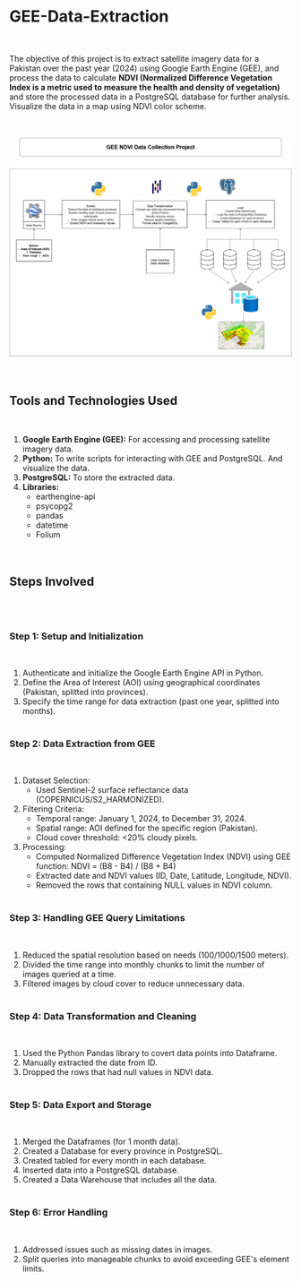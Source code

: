 # GEE-Data-Extraction
<br />

The objective of this project is to extract satellite imagery data for a Pakistan over the past year (2024) using Google Earth Engine (GEE), and process the data to calculate **NDVI (Normalized Difference Vegetation Index is a metric used to measure the health and density of vegetation)** and store the processed data in a PostgreSQL database for further analysis. Visualize the data in a map using NDVI color scheme.
<br /><br /><br />


![ETL Diagram](https://github.com/zaid638/GEE-Data-Extraction/blob/main/GEE%20ETL%20Diagram.png)
<br /><br /><br />

## Tools and Technologies Used
<br />

1. **Google Earth Engine (GEE):** For accessing and processing satellite imagery data.
2. **Python:** To write scripts for interacting with GEE and PostgreSQL. And visualize the data.
3. **PostgreSQL:** To store the extracted data.
4. **Libraries:**
   - earthengine-api
   - psycopg2
   - pandas
   - datetime
   - Folium
<br /><br /><br />


## Steps Involved
<br /><br />


### Step 1: Setup and Initialization
<br />

1. Authenticate and initialize the Google Earth Engine API in Python.
2. Define the Area of Interest (AOI) using geographical coordinates (Pakistan, splitted into provinces).
3. Specify the time range for data extraction (past one year, splitted into months).
<br /><br />


### Step 2: Data Extraction from GEE
<br />

1. Dataset Selection:
   - Used Sentinel-2 surface reflectance data (COPERNICUS/S2_HARMONIZED).
2. Filtering Criteria:
   - Temporal range: January 1, 2024, to December 31, 2024.
   - Spatial range: AOI defined for the specific region (Pakistan).
   - Cloud cover threshold: <20% cloudy pixels.
3. Processing:
   - Computed Normalized Difference Vegetation Index (NDVI) using GEE function:
     NDVI = (B8 - B4) / (B8 + B4)
   - Extracted date and NDVI values (ID, Date, Latitude, Longitude, NDVI).
   - Removed the rows that containing NULL values in NDVI column.
<br /><br />

### Step 3: Handling GEE Query Limitations
<br />

1. Reduced the spatial resolution based on needs (100/1000/1500 meters).
2. Divided the time range into monthly chunks to limit the number of images queried at a time.
3. Filtered images by cloud cover to reduce unnecessary data.
<br /><br />

### Step 4: Data Transformation and Cleaning
<br />

1. Used the Python Pandas library to covert data points into Dataframe.
2. Manually extracted the date from ID.
3. Dropped the rows that had null values in NDVI data.
<br /><br />

### Step 5: Data Export and Storage
<br />

1. Merged the Dataframes (for 1 month data).
2. Created a Database for every province in PostgreSQL.
3. Created tabled for every month in each database.
4. Inserted data into a PostgreSQL database.
5. Created a Data Warehouse that includes all the data.
<br /><br />

### Step 6: Error Handling
<br />

1. Addressed issues such as missing dates in images.
2. Split queries into manageable chunks to avoid exceeding GEE's element limits.
<br /><br /><br />


